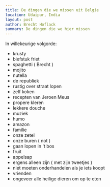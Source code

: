 ```yaml
---
title: De dingen die we missen uit Belgie
location: Udaipur, India
layout: post
author: Brecht Hoflack
summary: De dingen die we hier missen
---
```

In willekeurige volgorde:

- krusty
- biefstuk friet
- spaghetti ( Brecht )
- mojito
- nutella
- de republiek
- rustig over straat lopen
- zelf koken
- recepten van Jeroen Meus
- propere kleren
- lekkere douche
- muziek
- humo
- amazon
- familie
- onze zetel
- onze buren ( not )
- gaan lopen in 't bos
- fruit
- appelsap
- ergens alleen zijn ( met zijn tweetjes )
- niet moeten onderhandelen als je iets koopt
- vrienden
- ongeveer alle heilige dieren om op te eten
